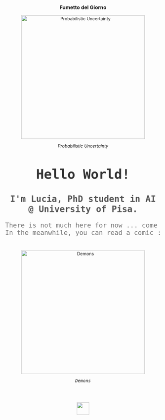 
<div align="center">
  <h3>Fumetto del Giorno</h3>
  <img src="https://imgs.xkcd.com/comics/probabilistic_uncertainty.png" alt="Probabilistic Uncertainty" width="400"/>
  <p><em>Probabilistic Uncertainty</em></p>
</div>
<div align="center">

  <h1 style="font-size: 3em; font-family: 'Source Code Pro', monospace; color: #333;">Hello World!</h1>
  
  <h2 style="font-size: 2em; font-family: 'Source Code Pro', monospace; color: #555;">I'm Lucia, PhD student in AI @ University of Pisa.</h2>
  
  <pre style="font-size: 1.5em; font-family: 'Source Code Pro', monospace; color: #777;">
There is not much here for now ... come back later! 
In the meanwhile, you can read a comic :)
  </pre>

  <div>
    <img src="https://imgs.xkcd.com/comics/demons.png" alt="Demons" width="400"/>
    <p style="font-family: 'Source Code Pro', monospace;"><em>Demons</em></p>
  </div>

  <br><br>

  <img src="https://raw.githubusercontent.com/innng/innng/master/assets/kyubey.gif" height="40" />
  <br><br><br>

</div>

